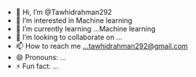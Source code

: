 - 👋 Hi, I’m @Tawhidrahman292
- 👀 I’m interested in Machine learning
- 🌱 I’m currently learning ...Machine learning
- 💞️ I’m looking to collaborate on ...
- 📫 How to reach me ...tawhidrahman292@gmail.com
- 😄 Pronouns: ...
- ⚡ Fun fact: ...

<!---
Tawhidrahman292/Tawhidrahman292 is a ✨ special ✨ repository because its `README.md` (this file) appears on your GitHub profile.
You can click the Preview link to take a look at your changes.
--->

